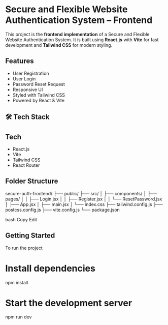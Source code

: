 # Secure and Flexible Website Authentication System – Frontend

This project is the **frontend implementation** of a Secure and Flexible Website Authentication System. It is built using **React.js** with **Vite** for fast development and **Tailwind CSS** for modern styling.

##  Features

-  User Registration
-  User Login
-  Password Reset Request
-  Responsive UI
-  Styled with Tailwind CSS
-  Powered by React & Vite

## 🛠 Tech Stack

 Tech         
--------------
- React.js     
- Vite         
- Tailwind CSS 
- React Router 

## Folder Structure

secure-auth-frontend/
├── public/
├── src/
│ ├── components/
│ ├── pages/
│ │ ├── Login.jsx
│ │ ├── Register.jsx
│ │ └── ResetPassword.jsx
│ ├── App.jsx
│ ├── main.jsx
│ └── index.css
├── tailwind.config.js
├── postcss.config.js
├── vite.config.js
└── package.json

bash
Copy
Edit

## Getting Started

To run the project 

# Install dependencies
npm install

# Start the development server
npm run dev

